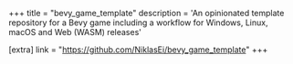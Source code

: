 +++
title = "bevy_game_template"
description = 'An opinionated template repository for a Bevy game including a workflow for Windows, Linux, macOS and Web (WASM) releases'

[extra]
link = "https://github.com/NiklasEi/bevy_game_template"
+++
